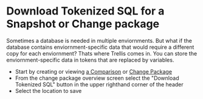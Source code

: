 # Download Tokenized SQL for a Snapshot or Change package
Sometimes a database is needed in multiple enviornments. But what if the database contains enviornment-specific data that would require a different copy for each enviornment? Thats where Trellis comes in. You can store the enviornment-specific data in tokens that are replaced by variables.

* Start by creating or viewing [a Comparison](Comparing-Snapshots.md) or [Change Package](Creating-Change-Packages.md)
* From the change package overview screen select the "Download Tokenized SQL" button in the upper righthand corner of the header
* Select the location to save